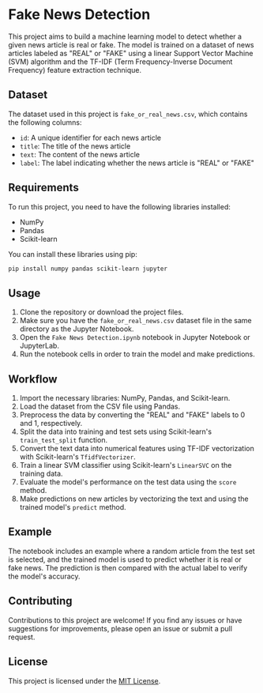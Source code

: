 # Fake News Detection

This project aims to build a machine learning model to detect whether a given news article is real or fake. The model is trained on a dataset of news articles labeled as "REAL" or "FAKE" using a linear Support Vector Machine (SVM) algorithm and the TF-IDF (Term Frequency-Inverse Document Frequency) feature extraction technique.

## Dataset

The dataset used in this project is `fake_or_real_news.csv`, which contains the following columns:

- `id`: A unique identifier for each news article
- `title`: The title of the news article
- `text`: The content of the news article
- `label`: The label indicating whether the news article is "REAL" or "FAKE"

## Requirements

To run this project, you need to have the following libraries installed:

- NumPy
- Pandas
- Scikit-learn

You can install these libraries using pip:
```bash
pip install numpy pandas scikit-learn jupyter
```

## Usage

1. Clone the repository or download the project files.
2. Make sure you have the `fake_or_real_news.csv` dataset file in the same directory as the Jupyter Notebook.
3. Open the `Fake News Detection.ipynb` notebook in Jupyter Notebook or JupyterLab.
4. Run the notebook cells in order to train the model and make predictions.

## Workflow

1. Import the necessary libraries: NumPy, Pandas, and Scikit-learn.
2. Load the dataset from the CSV file using Pandas.
3. Preprocess the data by converting the "REAL" and "FAKE" labels to 0 and 1, respectively.
4. Split the data into training and test sets using Scikit-learn's `train_test_split` function.
5. Convert the text data into numerical features using TF-IDF vectorization with Scikit-learn's `TfidfVectorizer`.
6. Train a linear SVM classifier using Scikit-learn's `LinearSVC` on the training data.
7. Evaluate the model's performance on the test data using the `score` method.
8. Make predictions on new articles by vectorizing the text and using the trained model's `predict` method.

## Example

The notebook includes an example where a random article from the test set is selected, and the trained model is used to predict whether it is real or fake news. The prediction is then compared with the actual label to verify the model's accuracy.

## Contributing

Contributions to this project are welcome! If you find any issues or have suggestions for improvements, please open an issue or submit a pull request.

## License

This project is licensed under the [MIT License](LICENSE).

